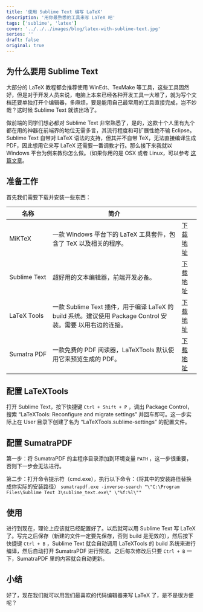 ```yaml
---
title: '使用 Sublime Text 编写 LaTeX'
description: '用你最熟悉的工具来写 LaTeX 吧'
tags: ['sublime', 'latex']
cover: '../../../images/blog/latex-with-sublime-text.jpg'
series: ''
draft: false
original: true
---
```


## 为什么要用 Sublime Text

大部分的 LaTeX 教程都会推荐使用 WinEdt、TexMake 等工具，这些工具固然好，但是对于开发人员来说，电脑上本来已经各种开发工具一大堆了，就为写个文档还要单独打开个编辑器，多麻烦，要是能用自己最常用的工具直接完成，岂不妙哉？这时候 Sublime Text 就该出场了。

做前端的同学们想必都对 Sublime Text 非常熟悉了，是的，这款十个人里有九个都在用的神器在前端界的地位无需多言，其流行程度和可扩展性绝不输 Eclipse。Sublime Text 自带对 LaTeX 语法的支持，但其并不自带 TeX，无法直接编译生成 PDF，因此想用它来写 LaTeX 还需要一番调教才行。那么接下来我就以 Windows 平台为例来教你怎么做。（如果你用的是 OSX 或者 Linux，可以参考 [这篇文章](https://github.com/SublimeText/LaTeXTools/blob/master/README.markdown)。

## 准备工作

首先我们需要下载并安装一些东西：

| 名称 | 简介 |  |
|-|-|-|
| <span style='white-space: nowrap;'>MiKTeX</span> | 一款 Windows 平台下的 LaTeX 工具套件，包含了 TeX 以及相关的程序。 | [下载地址](http://www.miktex.org/download) |
| <span style='white-space: nowrap;'>Sublime Text</span> | 超好用的文本编辑器，前端开发必备。 | [下载地址](http://www.sublimetext.com/3) |
| <span style='white-space: nowrap;'>LaTeX Tools</span> | 一款 Sublime Text 插件，用于编译 LaTeX 的 build 系统。建议使用 Package Control 安装。需要 以用右边的连接。 | [下载地址](https://github.com/SublimeText/LaTeXTools) |
| <span style='white-space: nowrap;'>Sumatra PDF</span> | 一款免费的 PDF 阅读器，LaTeXTools 默认使用它来预览生成的 PDF。 | [下载地址](http://www.sumatrapdfreader.org/download-free-pdf-viewer.html) |

## 配置 LaTeXTools

打开 Sublime Text，按下快捷键 `Ctrl + Shift + P` ，调出 Package Control，搜索 “LaTeXTools: Reconfigure and migrate settings” 并回车即可。这一步实际上在 User 目录下创建了名为 “LaTeXTools.sublime-settings” 的配置文件。

## 配置 SumatraPDF

第一步：将 SumatraPDF 的主程序目录添加到环境变量 `PATH` ，这一步很重要，否则下一步会无法进行。

第二步：打开命令提示符（cmd.exe），执行以下命令：（将其中的安装路径替换成你实际的安装路径）
 `sumatrapdf.exe -inverse-search "\"C:\Program Files\Sublime Text 3\sublime_text.exe\" \"%f:%l\""`

## 使用

进行到现在，理论上应该就已经配置好了。以后就可以用 Sublime Text 写 LaTeX 了。写完之后保存（新建的文件一定要先保存，否则 build 是无效的），然后按下快捷键 `Ctrl + B` ，Sublime Text 就会自动调用 LaTeXTools 的 build 系统来进行编译，然后自动打开 SumatraPDF 进行预览。之后每次修改后只要 `Ctrl + B` 一下，SumatraPDF 里的内容就会自动更新。

## 小结

好了，现在我们就可以用我们最喜欢的代码编辑器来写 LaTeX 了，是不是很方便呢？

